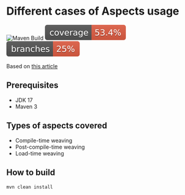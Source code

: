 
# Different cases of Aspects usage
![Maven Build](https://github.com/andrei-punko/aspectj-sandbox/workflows/Java%20CI%20with%20Maven/badge.svg)
[![Coverage](.github/badges/jacoco.svg)](https://github.com/andrei-punko/aspectj-sandbox/actions/workflows/maven.yml)
[![Branches](.github/badges/branches.svg)](https://github.com/andrei-punko/aspectj-sandbox/actions/workflows/maven.yml)

Based on [this article](https://www.baeldung.com/aspectj)

## Prerequisites
- JDK 17
- Maven 3

## Types of aspects covered
- Compile-time weaving
- Post-compile-time weaving
- Load-time weaving

## How to build
```shell
mvn clean install
```
